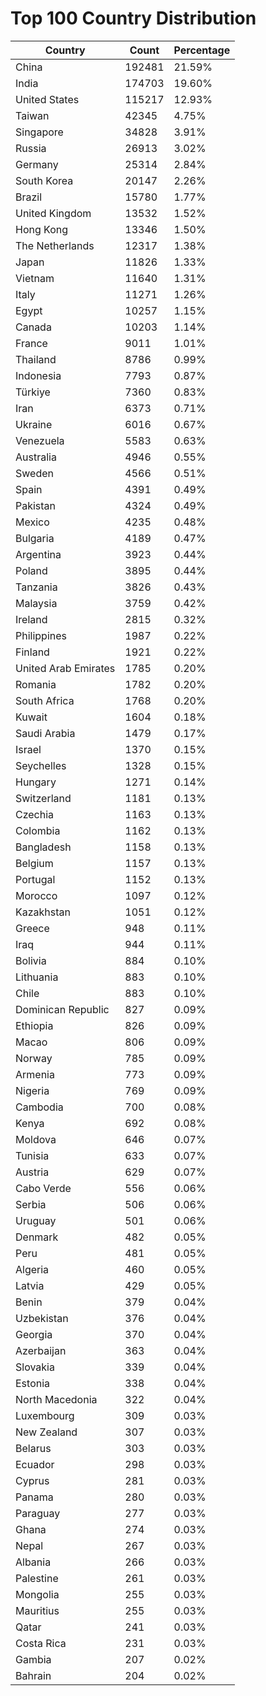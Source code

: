 # Top 100 Country Distribution
| Country | Count | Percentage |
|----|----|----|
| China | 192481 | 21.59% |
| India | 174703 | 19.60% |
| United States | 115217 | 12.93% |
| Taiwan | 42345 | 4.75% |
| Singapore | 34828 | 3.91% |
| Russia | 26913 | 3.02% |
| Germany | 25314 | 2.84% |
| South Korea | 20147 | 2.26% |
| Brazil | 15780 | 1.77% |
| United Kingdom | 13532 | 1.52% |
| Hong Kong | 13346 | 1.50% |
| The Netherlands | 12317 | 1.38% |
| Japan | 11826 | 1.33% |
| Vietnam | 11640 | 1.31% |
| Italy | 11271 | 1.26% |
| Egypt | 10257 | 1.15% |
| Canada | 10203 | 1.14% |
| France | 9011 | 1.01% |
| Thailand | 8786 | 0.99% |
| Indonesia | 7793 | 0.87% |
| Türkiye | 7360 | 0.83% |
| Iran | 6373 | 0.71% |
| Ukraine | 6016 | 0.67% |
| Venezuela | 5583 | 0.63% |
| Australia | 4946 | 0.55% |
| Sweden | 4566 | 0.51% |
| Spain | 4391 | 0.49% |
| Pakistan | 4324 | 0.49% |
| Mexico | 4235 | 0.48% |
| Bulgaria | 4189 | 0.47% |
| Argentina | 3923 | 0.44% |
| Poland | 3895 | 0.44% |
| Tanzania | 3826 | 0.43% |
| Malaysia | 3759 | 0.42% |
| Ireland | 2815 | 0.32% |
| Philippines | 1987 | 0.22% |
| Finland | 1921 | 0.22% |
| United Arab Emirates | 1785 | 0.20% |
| Romania | 1782 | 0.20% |
| South Africa | 1768 | 0.20% |
| Kuwait | 1604 | 0.18% |
| Saudi Arabia | 1479 | 0.17% |
| Israel | 1370 | 0.15% |
| Seychelles | 1328 | 0.15% |
| Hungary | 1271 | 0.14% |
| Switzerland | 1181 | 0.13% |
| Czechia | 1163 | 0.13% |
| Colombia | 1162 | 0.13% |
| Bangladesh | 1158 | 0.13% |
| Belgium | 1157 | 0.13% |
| Portugal | 1152 | 0.13% |
| Morocco | 1097 | 0.12% |
| Kazakhstan | 1051 | 0.12% |
| Greece | 948 | 0.11% |
| Iraq | 944 | 0.11% |
| Bolivia | 884 | 0.10% |
| Lithuania | 883 | 0.10% |
| Chile | 883 | 0.10% |
| Dominican Republic | 827 | 0.09% |
| Ethiopia | 826 | 0.09% |
| Macao | 806 | 0.09% |
| Norway | 785 | 0.09% |
| Armenia | 773 | 0.09% |
| Nigeria | 769 | 0.09% |
| Cambodia | 700 | 0.08% |
| Kenya | 692 | 0.08% |
| Moldova | 646 | 0.07% |
| Tunisia | 633 | 0.07% |
| Austria | 629 | 0.07% |
| Cabo Verde | 556 | 0.06% |
| Serbia | 506 | 0.06% |
| Uruguay | 501 | 0.06% |
| Denmark | 482 | 0.05% |
| Peru | 481 | 0.05% |
| Algeria | 460 | 0.05% |
| Latvia | 429 | 0.05% |
| Benin | 379 | 0.04% |
| Uzbekistan | 376 | 0.04% |
| Georgia | 370 | 0.04% |
| Azerbaijan | 363 | 0.04% |
| Slovakia | 339 | 0.04% |
| Estonia | 338 | 0.04% |
| North Macedonia | 322 | 0.04% |
| Luxembourg | 309 | 0.03% |
| New Zealand | 307 | 0.03% |
| Belarus | 303 | 0.03% |
| Ecuador | 298 | 0.03% |
| Cyprus | 281 | 0.03% |
| Panama | 280 | 0.03% |
| Paraguay | 277 | 0.03% |
| Ghana | 274 | 0.03% |
| Nepal | 267 | 0.03% |
| Albania | 266 | 0.03% |
| Palestine | 261 | 0.03% |
| Mongolia | 255 | 0.03% |
| Mauritius | 255 | 0.03% |
| Qatar | 241 | 0.03% |
| Costa Rica | 231 | 0.03% |
| Gambia | 207 | 0.02% |
| Bahrain | 204 | 0.02% |
